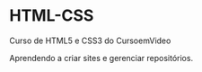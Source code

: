 # HTML-CSS
 Curso de HTML5 e CSS3 do CursoemVideo

Aprendendo a criar sites e gerenciar repositórios.